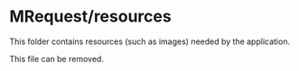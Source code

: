 # MRequest/resources

This folder contains resources (such as images) needed by the application. 

This file can be removed.
